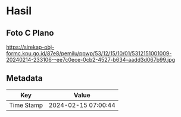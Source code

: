 # Hasil

## Foto C Plano

https://sirekap-obj-formc.kpu.go.id/87e8/pemilu/ppwp/53/12/15/10/01/5312151001009-20240214-233106--ee7c0ece-0cb2-4527-b634-aadd3d067b99.jpg


## Metadata

| Key        | Value               |
| ---------- | ------------------- |
| Time Stamp | 2024-02-15 07:00:44 |



